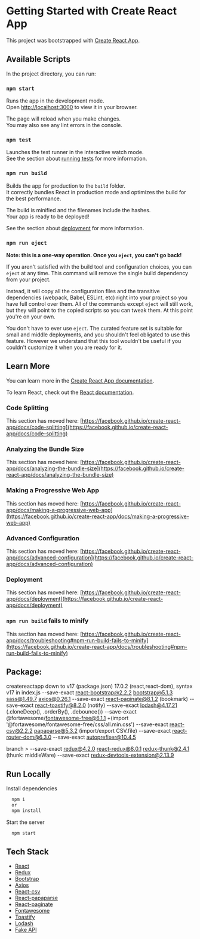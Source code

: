 # Getting Started with Create React App

This project was bootstrapped with [Create React App](https://github.com/facebook/create-react-app).

## Available Scripts

In the project directory, you can run:

### `npm start`

Runs the app in the development mode.\
Open [http://localhost:3000](http://localhost:3000) to view it in your browser.

The page will reload when you make changes.\
You may also see any lint errors in the console.

### `npm test`

Launches the test runner in the interactive watch mode.\
See the section about [running tests](https://facebook.github.io/create-react-app/docs/running-tests) for more information.

### `npm run build`

Builds the app for production to the `build` folder.\
It correctly bundles React in production mode and optimizes the build for the best performance.

The build is minified and the filenames include the hashes.\
Your app is ready to be deployed!

See the section about [deployment](https://facebook.github.io/create-react-app/docs/deployment) for more information.

### `npm run eject`

**Note: this is a one-way operation. Once you `eject`, you can't go back!**

If you aren't satisfied with the build tool and configuration choices, you can `eject` at any time. This command will remove the single build dependency from your project.

Instead, it will copy all the configuration files and the transitive dependencies (webpack, Babel, ESLint, etc) right into your project so you have full control over them. All of the commands except `eject` will still work, but they will point to the copied scripts so you can tweak them. At this point you're on your own.

You don't have to ever use `eject`. The curated feature set is suitable for small and middle deployments, and you shouldn't feel obligated to use this feature. However we understand that this tool wouldn't be useful if you couldn't customize it when you are ready for it.

## Learn More

You can learn more in the [Create React App documentation](https://facebook.github.io/create-react-app/docs/getting-started).

To learn React, check out the [React documentation](https://reactjs.org/).

### Code Splitting

This section has moved here: [https://facebook.github.io/create-react-app/docs/code-splitting](https://facebook.github.io/create-react-app/docs/code-splitting)

### Analyzing the Bundle Size

This section has moved here: [https://facebook.github.io/create-react-app/docs/analyzing-the-bundle-size](https://facebook.github.io/create-react-app/docs/analyzing-the-bundle-size)

### Making a Progressive Web App

This section has moved here: [https://facebook.github.io/create-react-app/docs/making-a-progressive-web-app](https://facebook.github.io/create-react-app/docs/making-a-progressive-web-app)

### Advanced Configuration

This section has moved here: [https://facebook.github.io/create-react-app/docs/advanced-configuration](https://facebook.github.io/create-react-app/docs/advanced-configuration)

### Deployment

This section has moved here: [https://facebook.github.io/create-react-app/docs/deployment](https://facebook.github.io/create-react-app/docs/deployment)

### `npm run build` fails to minify

This section has moved here: [https://facebook.github.io/create-react-app/docs/troubleshooting#npm-run-build-fails-to-minify](https://facebook.github.io/create-react-app/docs/troubleshooting#npm-run-build-fails-to-minify)

## Package:
createreactapp
down to v17 (package.json) 17.0.2 (react,react-dom), syntax v17 in index.js
--save-exact react-bootstrap@2.2.2 bootstrap@5.1.3 sass@1.49.7 axios@0.26.1
--save-exact react-paginate@8.1.2 (bookmark)
--save-exact react-toastify@8.2.0 (notify)
--save-exact lodash@4.17.21 (.cloneDeep(), .orderBy(), .debounce())
--save-exact @fortawesome/fontawesome-free@6.1.1 +(import '@fortawesome/fontawesome-free/css/all.min.css')
--save-exact react-csv@2.2.2 papaparse@5.3.2 (import/export CSV.file)
--save-exact react-router-dom@6.3.0
--save-exact autoprefixer@10.4.5

branch  >
--save-exact redux@4.2.0 react-redux@8.0.1 redux-thunk@2.4.1 (thunk: middleWare)
--save-exact redux-devtools-extension@2.13.9

## Run Locally

Install dependencies

```bash
  npm i
  or
  npm install
```

Start the server

```bash
  npm start
```



## Tech Stack

* [React](https://reactjs.org/)
* [Redux](https://redux.js.org/)
* [Bootstrap](https://getbootstrap.com/)
* [Axios](https://github.com/axios/axios)
* [React-csv](https://www.npmjs.com/package/react-csv)
* [React-papaparse](https://www.npmjs.com/package/react-papaparse)
* [React-paginate](https://www.npmjs.com/package/react-paginate)
* [Fontawesome](https://fontawesome.com/)
* [Toastify](https://www.npmjs.com/package/react-toastify)
* [Lodash](https://lodash.com/)
* [Fake API](https://reqres.in/)